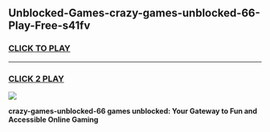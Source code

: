 
## Unblocked-Games-crazy-games-unblocked-66-Play-Free-s41fv
<h3>
<a href="https://premium76.site?title=crazy-games-unblocked-66&ref=17A">CLICK TO PLAY</a></h3>
<hr>

<h3>
<a href="https://premium76.site?title=crazy-games-unblocked-66&ref=17A">CLICK 2 PLAY</a>
  
</h3>

<a href="https://premium76.site?title=crazy-games-unblocked-66&ref=17A"><img src="https://clearcache.store/games.png"></a>


**crazy-games-unblocked-66 games unblocked: Your Gateway to Fun and Accessible Online Gaming**
